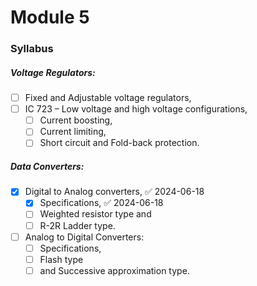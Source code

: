 # Module 5

### Syllabus
##### Voltage Regulators:
- [ ] Fixed and Adjustable voltage regulators,
- [ ] IC 723 – Low voltage and high voltage configurations,
	- [ ] Current boosting,
	- [ ] Current limiting,
	- [ ] Short circuit and Fold-back protection.
##### Data Converters:
- [x] Digital to Analog converters, ✅ 2024-06-18
	- [x] Specifications, ✅ 2024-06-18
	- [ ] Weighted resistor type and
	- [ ] R-2R Ladder type.
- [ ] Analog to Digital Converters:
	- [ ] Specifications,
	- [ ] Flash type 
	- [ ] and Successive approximation type.